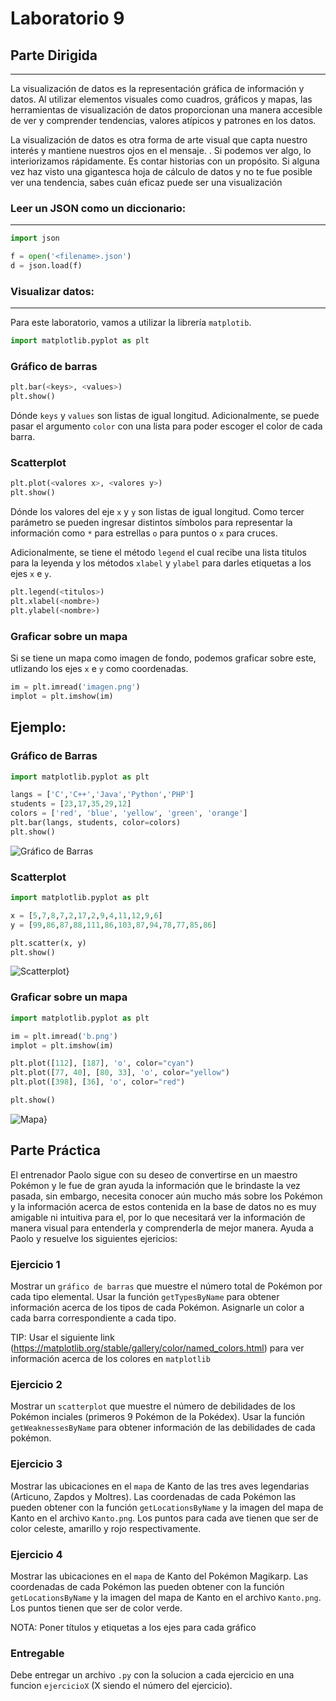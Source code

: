 # Laboratorio 9
## Parte Dirigida
---

La visualización de datos es la representación gráfica de información y datos. Al utilizar elementos visuales como cuadros, gráficos y mapas, las herramientas de visualización de datos proporcionan una manera accesible de ver y comprender tendencias, valores atípicos y patrones en los datos.

La visualización de datos es otra forma de arte visual que capta nuestro interés y mantiene nuestros ojos en el mensaje. . Si podemos ver algo, lo interiorizamos rápidamente. Es contar historias con un propósito. Si alguna vez haz visto una gigantesca hoja de cálculo de datos y no te fue posible ver una tendencia, sabes cuán eficaz puede ser una visualización

### Leer un JSON como un diccionario:
---
```py
import json

f = open('<filename>.json')
d = json.load(f)
```



### Visualizar datos:
---
Para este laboratorio, vamos a utilizar la librería `matplotib`.
```py
import matplotlib.pyplot as plt
```

### Gráfico de barras
```py
plt.bar(<keys>, <values>)
plt.show()
```
Dónde `keys` y `values` son listas de igual longitud. Adicionalmente, se puede pasar el argumento `color` con una lista para poder escoger el color de cada barra.

### Scatterplot

```py
plt.plot(<valores x>, <valores y>)
plt.show()
```
Dónde los valores del eje `x` y `y` son listas de igual longitud. Como tercer parámetro se pueden ingresar distintos símbolos para representar la información como `*` para estrellas `o` para puntos o `x` para cruces.

Adicionalmente, se tiene el método `legend` el cual recibe una lista titulos para la leyenda y los métodos `xlabel` y `ylabel` para darles etiquetas a los ejes `x` e `y`.
```py
plt.legend(<titulos>)
plt.xlabel(<nombre>)
plt.ylabel(<nombre>)
```

### Graficar sobre un mapa

Si se tiene un mapa como imagen de fondo, podemos graficar sobre este, utlizando los ejes `x` e `y` como coordenadas.

```py
im = plt.imread('imagen.png')
implot = plt.imshow(im)
```


## Ejemplo:

### Gráfico de Barras

```py
import matplotlib.pyplot as plt

langs = ['C','C++','Java','Python','PHP']
students = [23,17,35,29,12]
colors = ['red', 'blue', 'yellow', 'green', 'orange']
plt.bar(langs, students, color=colors)
plt.show()
```

![Gráfico de Barras](./1.png)

### Scatterplot

```py
import matplotlib.pyplot as plt

x = [5,7,8,7,2,17,2,9,4,11,12,9,6]
y = [99,86,87,88,111,86,103,87,94,78,77,85,86]

plt.scatter(x, y)
plt.show()
```

![Scatterplot](./2.png)}

### Graficar sobre un mapa

```py
import matplotlib.pyplot as plt

im = plt.imread('b.png')
implot = plt.imshow(im)

plt.plot([112], [187], 'o', color="cyan")
plt.plot([77, 40], [80, 33], 'o', color="yellow")
plt.plot([398], [36], 'o', color="red")

plt.show()
```

![Mapa](./3.png)}

## Parte Práctica

El entrenador Paolo sigue con su deseo de convertirse en un maestro Pokémon y le fue de gran ayuda la información que le brindaste la vez pasada, sin embargo, necesita conocer aún mucho más sobre los Pokémon y la información acerca de estos contenida en la base de datos no es muy amigable ni intuitiva para el, por lo que necesitará ver la información de manera visual para entenderla y comprenderla de mejor manera. Ayuda a Paolo y resuelve los siguientes ejericios:

### Ejercicio 1

Mostrar un `gráfico de barras` que muestre el número total de Pokémon por cada tipo elemental. Usar la función `getTypesByName` para obtener información acerca de los tipos de cada Pokémon. Asignarle un color a cada barra correspondiente a cada tipo.

TIP: Usar el siguiente link (https://matplotlib.org/stable/gallery/color/named_colors.html) para ver información acerca de los colores en `matplotlib`

### Ejercicio 2

Mostrar un `scatterplot` que muestre el número de debilidades de los Pokémon inciales (primeros 9 Pokémon de la Pokédex). Usar la función `getWeaknessesByName` para obtener información de las debilidades de cada pokémon.

### Ejercicio 3

Mostrar las ubicaciones en el `mapa` de Kanto de las tres aves legendarias (Articuno, Zapdos y Moltres). Las coordenadas de cada Pokémon las pueden obtener con la función `getLocationsByName` y la imagen del mapa de Kanto en el archivo `Kanto.png`. Los puntos para cada ave tienen que ser de color celeste, amarillo y rojo respectivamente.

### Ejercicio 4

Mostrar las ubicaciones en el `mapa` de Kanto del Pokémon Magikarp. Las coordenadas de cada Pokémon las pueden obtener con la función `getLocationsByName` y la imagen del mapa de Kanto en el archivo `Kanto.png`. Los puntos tienen que ser de color verde.

NOTA: Poner títulos y etiquetas a los ejes para cada gráfico

### Entregable

Debe entregar un archivo `.py` con la solucion a cada ejercicio en una funcion `ejercicioX` (X siendo el número del ejercicio).